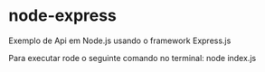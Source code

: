 # node-express
Exemplo de Api em Node.js usando o framework Express.js

Para executar rode o seguinte comando no terminal:
  node index.js
